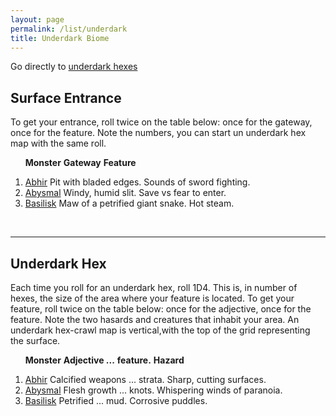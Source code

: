 ```yaml
---
layout: page
permalink: /list/underdark
title: Underdark Biome
---
```


Go directly to [underdark hexes](#underdark-hex)

## Surface Entrance

To get your entrance, roll twice on the table below: once for the gateway, once for the feature. Note the numbers, you can start un underdark hex map with the same roll.

&nbsp; &nbsp; &nbsp; <span class="a">**Monster**</span> <span class="bb">**Gateway**</span> **Feature**
1. <span class="a">[Abhir](/monsters/abhir)</span> <span class="b">Pit with bladed edges.</span> <span class="b">Sounds of sword fighting.</span> 
1. <span class="a">[Abysmal](/monsters/abysmal)</span> <span class="b">Windy, humid slit.</span> <span class="b">Save vs fear to enter.</span> 
1. <span class="a">[Basilisk](/monsters/basilisk)</span> <span class="b">Maw of a petrified giant snake.</span> <span class="b">Hot steam.</span> 

<br>

---

## Underdark Hex

Each time you roll for an underdark hex, roll 1D4. This is, in number of hexes, the size of the area where your feature is located. To get your feature, roll twice on the table below: once for the adjective, once for the feature. Note the two hasards and creatures that inhabit your area. An underdark hex-crawl map is vertical,with  the top of the grid representing the surface.

&nbsp; &nbsp; &nbsp; <span class="a">**Monster**</span> <span class="bb">**Adjective ...**</span> <span class="cc">**feature.**</span> **Hazard**

1. <span class="a">[Abhir](/monsters/abhir)</span> <span class="b">Calcified weapons ...</span>  <span class="c">strata.</span> <span class="d">Sharp, cutting surfaces.</span> 
1. <span class="a">[Abysmal](/monsters/abysmal)</span> <span class="b">Flesh growth ...</span>  <span class="c">knots.</span> <span class="d">Whispering winds of paranoia.</span> 
1. <span class="a">[Basilisk](/monsters/basilisk)</span> <span class="b">Petrified ...</span>  <span class="c">mud.</span> <span class="d">Corrosive puddles.</span> 
